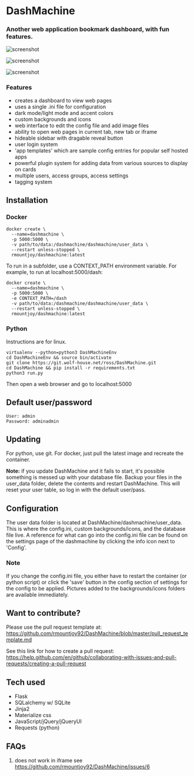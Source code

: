 # DashMachine
### Another web application bookmark dashboard, with fun features.

![screenshot](https://raw.githubusercontent.com/rmountjoy92/DashMachine/master/screenshot1.png)

![screenshot](https://raw.githubusercontent.com/rmountjoy92/DashMachine/master/screenshot2.png)

![screenshot](https://raw.githubusercontent.com/rmountjoy92/DashMachine/master/screenshot3.png)

### Features
* creates a dashboard to view web pages
* uses a single .ini file for configuration
* dark mode/light mode and accent colors
* custom backgrounds and icons
* web interface to edit the config file and add image files
* ability to open web pages in current tab, new tab or iframe
* hideable sidebar with dragable reveal button
* user login system
* 'app templates' which are sample config entries for popular self hosted apps
* powerful plugin system for adding data from various sources to display on cards
* multiple users, access groups, access settings
* tagging system

## Installation
### Docker
```
docker create \
  --name=dashmachine \
  -p 5000:5000 \
  -v path/to/data:/dashmachine/dashmachine/user_data \
  --restart unless-stopped \
  rmountjoy/dashmachine:latest
```
To run in a subfolder, use a CONTEXT_PATH environment variable. For example, to run at localhost:5000/dash:
```
docker create \
  --name=dashmachine \
  -p 5000:5000 \
  -e CONTEXT_PATH=/dash
  -v path/to/data:/dashmachine/dashmachine/user_data \
  --restart unless-stopped \
  rmountjoy/dashmachine:latest
```
### Python
Instructions are for linux.
```
virtualenv --python=python3 DashMachineEnv
cd DashMachineEnv && source bin/activate
git clone https://git.wolf-house.net/ross/DashMachine.git
cd DashMachine && pip install -r requirements.txt
python3 run.py
```
Then open a web browser and go to localhost:5000

## Default user/password
```
User: admin
Password: adminadmin
```

## Updating
For python, use git. For docker, just pull the latest image and recreate the container.

**Note:** if you update DashMachine and it fails to start, it's possible something is messed up
with your database file. Backup your files in the user_data folder, delete the contents and
restart DashMachine. This will reset your user table, so log in with the default user/pass.

## Configuration
The user data folder is located at DashMachine/dashmachine/user_data. This is where the config.ini, custom backgrounds/icons, and the database file live. A reference for what can go into the config.ini file can be found on the settings page of the dashmachine by clicking the info icon next to 'Config'. 

### Note
If you change the config.ini file, you either have to restart the container (or python script) or click the 'save' button in the config section of settings for the config to be applied. Pictures added to the backgrounds/icons folders are available immediately.

## Want to contribute?
Please use the pull request template at:
https://github.com/rmountjoy92/DashMachine/blob/master/pull_request_template.md

See this link for how to create a pull request:
https://help.github.com/en/github/collaborating-with-issues-and-pull-requests/creating-a-pull-request

## Tech used
* Flask
* SQLalchemy w/ SQLite
* Jinja2
* Materialize css
* JavaScript/jQuery/jQueryUI
* Requests (python)

## FAQs
1. <application> does not work in iframe
see https://github.com/rmountjoy92/DashMachine/issues/6
